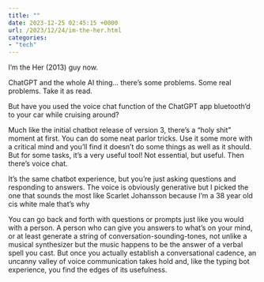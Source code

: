 ```yaml
---
title: ""
date: 2023-12-25 02:45:15 +0000
url: /2023/12/24/im-the-her.html
categories:
- "tech"
---
```

I’m the Her (2013) guy now. 

ChatGPT and the whole AI thing… there’s some problems. Some real problems. Take it as read. 

But have you used the voice chat function of the ChatGPT app bluetooth’d to your car while cruising around? 

Much like the initial chatbot release of version 3, there’s a “holy shit” moment at first. You can do some neat parlor tricks. Use it some more with a critical mind and you’ll find it doesn’t do some things as well as it should. But for some tasks, it’s a very useful tool! Not essential, but useful. Then there’s voice chat. 

It’s the same chatbot experience, but you’re just asking questions and responding to answers. The voice is obviously generative but I picked the one that sounds the most like Scarlet Johansson because I’m a 38 year old cis white male that’s why

You can go back and forth with questions or prompts just like you would with a person. A person who can give you answers to what’s on your mind, or at least generate a string of conversation-sounding-tones, not unlike a musical synthesizer but the music happens to be the answer of a verbal spell you cast.  But once you actually establish a conversational cadence, an uncanny valley of voice communication takes hold and, like the typing bot experience, you find the edges of its usefulness.  